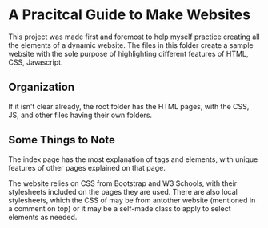 # A Pracitcal Guide to Make Websites

This project was made first and foremost to help myself practice creating all the elements of a dynamic website. The files in this folder create a sample website with the sole purpose of highlighting different features of HTML, CSS, Javascript.

## Organization

If it isn't clear already, the root folder has the HTML pages, with the CSS, JS, and other files having their own folders.

## Some Things to Note

The index page has the most explanation of tags and elements, with unique features of other pages explained on that page.

The website relies on CSS from Bootstrap and W3 Schools, with their stylesheets included on the pages they are used. There are also local stylesheets, which the CSS of may be from antother website (mentioned in a comment on top) or it may be a self-made class to apply to select elements as needed.
